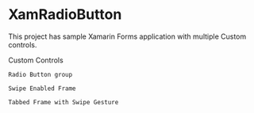 # XamRadioButton

This project has sample Xamarin Forms application with multiple Custom controls.

Custom Controls

  	Radio Button group
  
  	Swipe Enabled Frame
  
  	Tabbed Frame with Swipe Gesture
